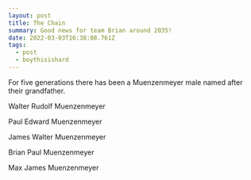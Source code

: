 ```yaml
---
layout: post
title: The Chain
summary: Good news for team Brian around 2035!
date: 2022-03-03T16:38:08.761Z
tags:
  - post
  - boythisishard
---
```


For five generations there has been a Muenzenmeyer male named after their grandfather.

Walter Rudolf Muenzenmeyer

Paul Edward Muenzenmeyer

James Walter Muenzenmeyer

Brian Paul Muenzenmeyer

Max James Muenzenmeyer
